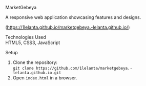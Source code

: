 MarketGebeya

A responsive web application showcasing features and designs.  


(https://1lelanta.github.io/marketgebeya.-lelanta.github.io/)  

Technologies Used  
HTML5, CSS3, JavaScript  

Setup  
1. Clone the repository:  
   `git clone https://github.com/1lelanta/marketgebeya.-lelanta.github.io.git`  
2. Open `index.html` in a browser.  
